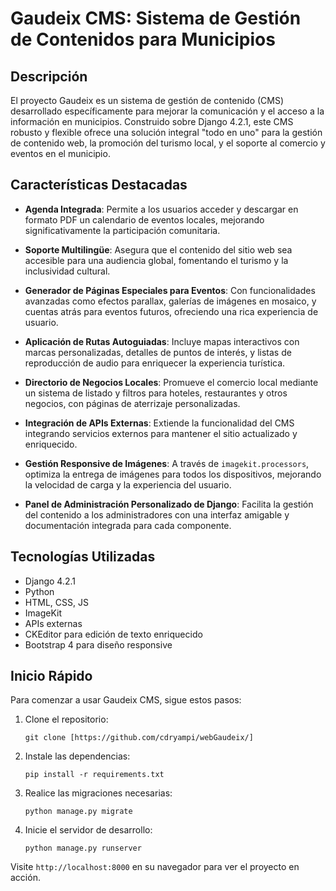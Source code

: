 # Gaudeix CMS: Sistema de Gestión de Contenidos para Municipios

## Descripción

El proyecto Gaudeix es un sistema de gestión de contenido (CMS) desarrollado específicamente para mejorar la comunicación y el acceso a la información en municipios. Construido sobre Django 4.2.1, este CMS robusto y flexible ofrece una solución integral "todo en uno" para la gestión de contenido web, la promoción del turismo local, y el soporte al comercio y eventos en el municipio.

## Características Destacadas

- **Agenda Integrada**: Permite a los usuarios acceder y descargar en formato PDF un calendario de eventos locales, mejorando significativamente la participación comunitaria.

- **Soporte Multilingüe**: Asegura que el contenido del sitio web sea accesible para una audiencia global, fomentando el turismo y la inclusividad cultural.

- **Generador de Páginas Especiales para Eventos**: Con funcionalidades avanzadas como efectos parallax, galerías de imágenes en mosaico, y cuentas atrás para eventos futuros, ofreciendo una rica experiencia de usuario.

- **Aplicación de Rutas Autoguiadas**: Incluye mapas interactivos con marcas personalizadas, detalles de puntos de interés, y listas de reproducción de audio para enriquecer la experiencia turística.

- **Directorio de Negocios Locales**: Promueve el comercio local mediante un sistema de listado y filtros para hoteles, restaurantes y otros negocios, con páginas de aterrizaje personalizadas.

- **Integración de APIs Externas**: Extiende la funcionalidad del CMS integrando servicios externos para mantener el sitio actualizado y enriquecido.

- **Gestión Responsive de Imágenes**: A través de `imagekit.processors`, optimiza la entrega de imágenes para todos los dispositivos, mejorando la velocidad de carga y la experiencia del usuario.

- **Panel de Administración Personalizado de Django**: Facilita la gestión del contenido a los administradores con una interfaz amigable y documentación integrada para cada componente.

## Tecnologías Utilizadas

- Django 4.2.1
- Python
- HTML, CSS, JS
- ImageKit
- APIs externas
- CKEditor para edición de texto enriquecido
- Bootstrap 4 para diseño responsive

## Inicio Rápido

Para comenzar a usar Gaudeix CMS, sigue estos pasos:

1. Clone el repositorio:
   ```
   git clone [https://github.com/cdryampi/webGaudeix/]
   ```
2. Instale las dependencias:
   ```
   pip install -r requirements.txt
   ```
3. Realice las migraciones necesarias:
   ```
   python manage.py migrate
   ```
4. Inicie el servidor de desarrollo:
   ```
   python manage.py runserver
   ```

Visite `http://localhost:8000` en su navegador para ver el proyecto en acción.
